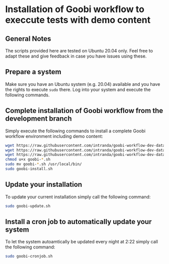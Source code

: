 # Installation of Goobi workflow to execcute tests with demo content

## General Notes
The scripts provided here are tested on Ubuntu 20.04 only. Feel free to adapt these and give feedback in case you have issues using these.

## Prepare a system
Make sure you have an Ubuntu system (e.g. 20.04) available and you have the rights to execute `sudo` there. Log into your system and execute the following commands.

## Complete installation of Goobi workflow from the development branch
Simply execute the following commands to install a complete Goobi workflow environment including demo content:

```bash
wget https://raw.githubusercontent.com/intranda/goobi-workflow-dev-data/main/tester/goobi-install.sh
wget https://raw.githubusercontent.com/intranda/goobi-workflow-dev-data/main/tester/goobi-update.sh
wget https://raw.githubusercontent.com/intranda/goobi-workflow-dev-data/main/tester/goobi-cronjob.sh
chmod u+x goobi-*.sh
sudo mv goobi-*.sh /usr/local/bin/
sudo goobi-install.sh 
```

## Update your installation
To update your current installation simply call the following command:

```bash
sudo goobi-update.sh 
```

## Install a cron job to automatically update your system
To let the system autoamtically be updated every night at 2:22 simply call the following command:

```bash
sudo goobi-cronjob.sh 
```
